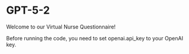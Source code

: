 # GPT-5-2

Welcome to our Virtual Nurse Questionnaire!

Before running the code, you need to set openai.api_key to your OpenAI key. 
